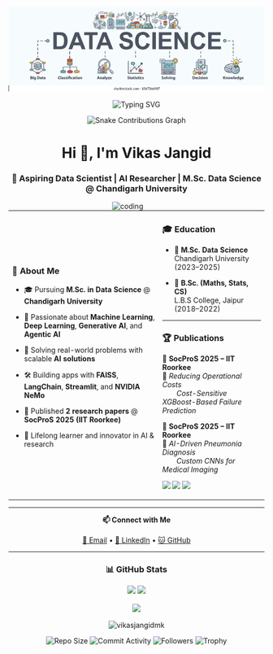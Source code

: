 <!-- Banner -->
<p align="center">
  <img src="https://github.com/vikasjangidmk/vikasjangidmk/blob/main/banner.png" alt="Vikas Jangid Banner" />
</p>

<!-- Animated Typing Effect -->
<p align="center">
  <img src="https://readme-typing-svg.demolab.com?font=Fira+Code&weight=600&size=30&pause=1000&color=8A2BE2&background=F5F5F5&center=true&vCenter=true&width=600&lines=Aspiring+Data+Scientist;AI+Researcher;M.Sc.+Data+Science+@+Chandigarh+University" alt="Typing SVG" />
</p>

<!-- Enlarged Snake Contributions Graph -->
<p align="center">
  <img src="https://raw.githubusercontent.com/Platane/snk/HEAD/snk.svg" alt="Snake Contributions Graph" style="width: 700px; height: auto;" />
</p>

<h1 align="center">Hi 👋, I'm Vikas Jangid</h1>
<h3 align="center">🚀 Aspiring Data Scientist | AI Researcher | M.Sc. Data Science @ Chandigarh University</h3>

<!-- Coding GIF -->
<img align="right" alt="coding" width="300" src="https://github.com/vikasjangidmk/vikasjangidmk/assets/130329907/e5526690-2466-48fa-a42a-1871e4feda87" />

<!-- About Me and Education Grid -->
<table>
  <tr>
    <td>

### 🔬 About Me

- 🎓 Pursuing **M.Sc. in Data Science** @ **Chandigarh University**  
- 🤖 Passionate about **Machine Learning**, **Deep Learning**, **Generative AI**, and **Agentic AI**  
- 🧠 Solving real-world problems with scalable **AI solutions**  
- 🛠️ Building apps with **FAISS**, **LangChain**, **Streamlit**, and **NVIDIA NeMo**  
- 📝 Published **2 research papers** @ **SocProS 2025 (IIT Roorkee)**  
- 🌱 Lifelong learner and innovator in AI & research  

   </td>
    
   <td>

### 🎓 Education

- 📍 **M.Sc. Data Science**  
  Chandigarh University (2023–2025)

- 📍 **B.Sc. (Maths, Stats, CS)**  
  L.B.S College, Jaipur (2018–2022)

---

### 🏆 Publications

📘 **SocProS 2025 – IIT Roorkee**  
🔹 *Reducing Operational Costs*  
  <i>Cost-Sensitive XGBoost-Based Failure Prediction</i>

📗 **SocProS 2025 – IIT Roorkee**  
🔹 *AI-Driven Pneumonia Diagnosis*  
  <i>Custom CNNs for Medical Imaging</i>

<p>
  <img src="https://img.shields.io/badge/Published%20Paper-blue?style=flat&logo=readthedocs&logoColor=white" />
  <img src="https://img.shields.io/badge/SocProS--2025--Accepted-darkgreen?style=flat-square&logo=semanticweb" />
  <img src="https://img.shields.io/badge/IIT--Roorkee--Conf.-8a2be2?style=flat-square&logo=academia" />
</p>

   </td>
  </tr>
</table>

---

<!-- Contact -->
<p align="center">
  <b>📫 Connect with Me</b><br><br>
  <a href="mailto:vikasjangidmk@gmail.com">📧 Email</a> •
  <a href="https://linkedin.com/in/vikas-jangid-ab0b0b1b9">🔗 LinkedIn</a> •
  <a href="https://github.com/vikasjangidmk">🐱 GitHub</a>
</p>

---

<!-- GitHub Stats -->
<h3 align="center">📊 GitHub Stats</h3>

<p align="center">
  <img src="https://github-readme-stats.vercel.app/api?username=vikasjangidmk&show_icons=true&theme=tokyonight" width="48%" />
  <img src="https://github-readme-stats.vercel.app/api/top-langs/?username=vikasjangidmk&layout=compact&theme=tokyonight" width="48%" />
  <br /><br />
  <img src="https://github-readme-streak-stats.herokuapp.com/?user=vikasjangidmk&theme=tokyonight" width="95%" />
</p>

<!-- Profile Views -->
<p align="center">
  <img src="https://komarev.com/ghpvc/?username=vikasjangidmk&label=Profile%20views&color=8a2be2&style=flat-square" alt="vikasjangidmk" />
</p>

<!-- Repo, Commits, Followers Big Badges -->
<p align="center">
  <img src="https://img.shields.io/github/repo-size/vikasjangidmk/vikasjangidmk?style=for-the-badge&color=8A2BE2&logo=github" alt="Repo Size" />
  <img src="https://img.shields.io/github/commit-activity/y/vikasjangidmk/vikasjangidmk?style=for-the-badge&color=8A2BE2&logo=github" alt="Commit Activity" />
  <img src="https://img.shields.io/github/followers/vikasjangidmk?style=for-the-badge&color=8A2BE2&logo=github" alt="Followers" />
  <img src="https://github-profile-trophy.vercel.app/?username=vikasjangidmk&theme=tokyonight" alt="Trophy" />
</p>
